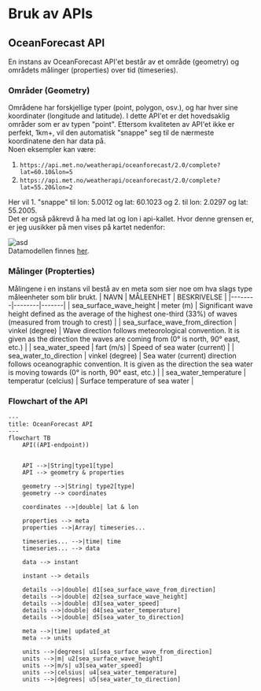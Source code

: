 # Bruk av APIs

## OceanForecast API
En instans av OceanForecast API'et består av et område (geometry) og områdets målinger (properties) over tid (timeseries).

### Områder (Geometry)
Områdene har forskjellige typer (point, polygon, osv.), og har hver sine koordinater (longitude and latitude). I dette API'et er det hovedsaklig områder som er av typen "point". Ettersom kvaliteten av API'et ikke er perfekt, 1km+, vil den automatisk "snappe" seg til de nærmeste koordinatene den har data på.<br>
Noen eksempler kan være:
1. `https://api.met.no/weatherapi/oceanforecast/2.0/complete?lat=60.10&lon=5`
2. `https://api.met.no/weatherapi/oceanforecast/2.0/complete?lat=55.20&lon=2`

Her vil 1. "snappe" til lon: 5.0012 og lat: 60.1023 og 2. til lon: 2.0297 og lat: 55.2005.<br>
Det er også påkrevd å ha med lat og lon i api-kallet. Hvor denne grensen er, er jeg uusikker på men vises på kartet nedenfor:

![asd](https://docs.api.met.no/doc/assets/oceanforecast_area.png)<br>
Datamodellen finnes [her](https://docs.api.met.no/doc/oceanforecast/datamodel).

### Målinger (Propterties)
Målingene i en instans vil bestå av en meta som sier noe om hva slags type måleenheter som blir brukt. 
| NAVN | MÅLEENHET | BESKRIVELSE |
|--------|--------|-------|
| sea_surface_wave_height | meter (m) | Significant wave height defined as the average of the highest one-third (33%) of waves (measured from trough to crest) |
| sea_surface_wave_from_direction | vinkel (degree) | Wave direction follows meteorological convention. It is given as the direction the waves are coming from (0° is north, 90° east, etc.) |
| sea_water_speed | fart (m/s) | Speed of sea water (current) |
| sea_water_to_direction | vinkel (degree) | Sea water (current) direction follows oceanographic convention. It is given as the direction the sea water is moving towards (0° is north, 90° east, etc.) |
| sea_water_temperature | temperatur (celcius) | Surface temperature of sea water |



### Flowchart of the API
```mermaid
---
title: OceanForecast API
---
flowchart TB
    API((API-endpoint))


    API -->|String|type1[type]
    API --> geometry & properties

    geometry -->|String| type2[type]
    geometry --> coordinates
    
    coordinates -->|double| lat & lon

    properties --> meta
    properties -->|Array| timeseries...

    timeseries... -->|time| time
    timeseries... --> data

    data --> instant

    instant --> details

    details -->|double| d1[sea_surface_wave_from_direction]
    details -->|double| d2[sea_surface_wave_height]
    details -->|double| d3[sea_water_speed]
    details -->|double| d4[sea_water_temperature]
    details -->|double| d5[sea_water_to_direction]

    meta -->|time| updated_at
    meta --> units

    units -->|degrees| u1[sea_surface_wave_from_direction]
    units -->|m| u2[sea_surface_wave_height]
    units -->|m/s| u3[sea_water_speed]
    units -->|celsius| u4[sea_water_temperature]
    units -->|degrees| u5[sea_water_to_direction]
```